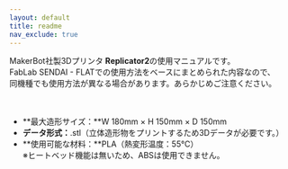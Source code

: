 ```yaml
---
layout: default
title: readme
nav_exclude: true
---
```


MakerBot社製3Dプリンタ **Replicator2**の使用マニュアルです。<br>
FabLab SENDAI - FLATでの使用方法をベースにまとめられた内容なので、<br>
同機種でも使用方法が異なる場合があります。あらかじめご注意ください。<br>
<br>
<br>

* **最大造形サイズ：**W 180mm × H 150mm × D 150mm
* **データ形式：**.stl（立体造形物をプリントするため3Dデータが必要です。）
* **使用可能な材料：**PLA（熱変形温度：55℃）<br>
※ヒートベッド機能は無いため、ABSは使用できません。
